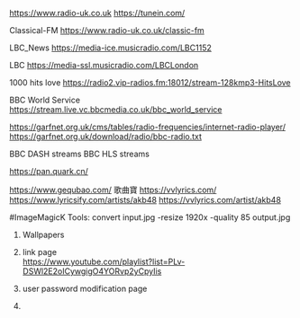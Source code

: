 https://www.radio-uk.co.uk
https://tunein.com/

Classical-FM
https://www.radio-uk.co.uk/classic-fm

LBC_News
https://media-ice.musicradio.com/LBC1152

LBC
https://media-ssl.musicradio.com/LBCLondon


1000 hits love
https://radio2.vip-radios.fm:18012/stream-128kmp3-HitsLove


BBC World Service 
https://stream.live.vc.bbcmedia.co.uk/bbc_world_service



https://garfnet.org.uk/cms/tables/radio-frequencies/internet-radio-player/
https://garfnet.org.uk/download/radio/bbc-radio.txt

BBC DASH streams
BBC HLS streams

https://pan.quark.cn/

https://www.gequbao.com/ 歌曲寶
https://vvlyrics.com/
https://www.lyricsify.com/artists/akb48
https://vvlyrics.com/artist/akb48

#ImageMagicK Tools:
convert input.jpg -resize 1920x -quality 85 output.jpg




1. Wallpapers 

2. link page  
https://www.youtube.com/playlist?list=PLv-DSWl2E2oICywgigO4YORvp2yCpyIis

3. user password modification page

4. 